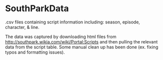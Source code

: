 # SouthParkData
.csv files containing script information including: season, episode, character, &amp; line.

The data was captured by downloading html files from http://southpark.wikia.com/wiki/Portal:Scripts and then pulling the relevant data from the script table.  Some manual clean up has been done (ex. fixing typos and formatting issues).
